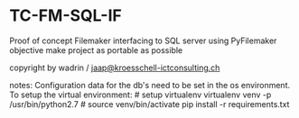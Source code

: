 # TC-FM-SQL-IF
Proof of concept Filemaker interfacing to SQL server using PyFilemaker objective make project as portable as possible

copyright by wadrin / jaap@kroesschell-ictconsulting.ch

notes:
Configuration data for the db's need to be set in the os environment.
To setup the virtual environment:
	# setup virtualenv virtualenv venv -p /usr/bin/python2.7 
	# source venv/bin/activate pip install -r requirements.txt